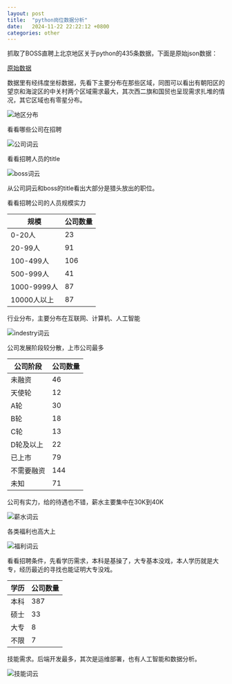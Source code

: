 ```yaml
---
layout: post
title:  "python岗位数据分析"
date:   2024-11-22 22:22:12 +0800
categories: other
---
```


抓取了BOSS直聘上北京地区关于python的435条数据，下面是原始json数据：

[原始数据](/data/python_work_postion_data.json)

数据里有经纬度坐标数据，先看下主要分布在那些区域，同图可以看出有朝阳区的望京和海淀区的中关村两个区域需求最大，其次西二旗和国贸也呈现需求扎堆的情况，其它区域也有零星分布。

![地区分布](/images/python_work_postion_area.png)

看看哪些公司在招聘

![公司词云](/images/brand_name.png)

看看招聘人员的title

![boss词云](/images/boss_title.png)

从公司詞云和boss的title看出大部分是猎头放出的职位。

看看招聘公司的人员规模实力

| 规模        | 公司数量 |
|-------------|----------|
| 0-20人      | 23       |
| 20-99人     | 91       |
| 100-499人   | 106      |
| 500-999人   | 41       |
| 1000-9999人 | 87       |
| 10000人以上 | 87       |

行业分布，主要分布在互联网、计算机、人工智能

![indestry词云](/images/industryName.png)

公司发展阶段较分散，上市公司最多

| 公司阶段   | 公司数量 |
|------------|----------|
| 未融资     | 46       |
| 天使轮     | 12       |
| A轮        | 30       |
| B轮        | 18       |
| C轮        | 13       |
| D轮及以上  | 22       |
| 已上市     | 79       |
| 不需要融资 | 144      |
| 未知       | 71       |



公司有实力，给的待遇也不错，薪水主要集中在30K到40K

![薪水词云](/images/salary.png)

各类福利也高大上


![福利词云](/images/labels.png)

看看招聘条件，先看学历需求，本科是基操了，大专基本没戏，本人学历就是大专，经历最近的寻找也能证明大专没戏。

| 学历 | 公司数量 |
|------|----------|
| 本科 | 387      |
| 硕士 | 33       |
| 大专 | 8        |
| 不限 | 7        |

技能需求。后端开发最多，其次是运维部署，也有人工智能和数据分析。

![技能词云](/images/skills.png)
